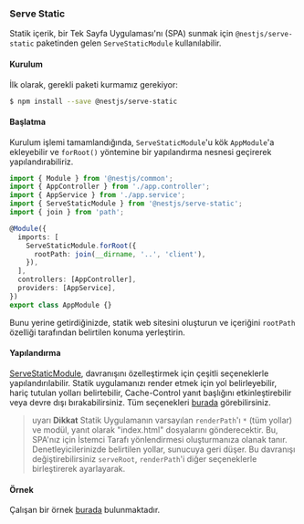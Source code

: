 ### Serve Static

Statik içerik, bir Tek Sayfa Uygulaması'nı (SPA) sunmak için `@nestjs/serve-static` paketinden gelen `ServeStaticModule` kullanılabilir.

#### Kurulum

İlk olarak, gerekli paketi kurmamız gerekiyor:

```bash
$ npm install --save @nestjs/serve-static
```

#### Başlatma

Kurulum işlemi tamamlandığında, `ServeStaticModule`'u kök `AppModule`'a ekleyebilir ve `forRoot()` yöntemine bir yapılandırma nesnesi geçirerek yapılandırabiliriz.

```typescript
import { Module } from '@nestjs/common';
import { AppController } from './app.controller';
import { AppService } from './app.service';
import { ServeStaticModule } from '@nestjs/serve-static';
import { join } from 'path';

@Module({
  imports: [
    ServeStaticModule.forRoot({
      rootPath: join(__dirname, '..', 'client'),
    }),
  ],
  controllers: [AppController],
  providers: [AppService],
})
export class AppModule {}
```

Bunu yerine getirdiğinizde, statik web sitesini oluşturun ve içeriğini `rootPath` özelliği tarafından belirtilen konuma yerleştirin.

#### Yapılandırma

[ServeStaticModule](https://github.com/nestjs/serve-static), davranışını özelleştirmek için çeşitli seçeneklerle yapılandırılabilir.
Statik uygulamanızı render etmek için yol belirleyebilir, hariç tutulan yolları belirtebilir, Cache-Control yanıt başlığını etkinleştirebilir veya devre dışı bırakabilirsiniz. Tüm seçenekleri [burada](https://github.com/nestjs/serve-static/blob/master/lib/interfaces/serve-static-options.interface.ts) görebilirsiniz.

> uyarı **Dikkat** Statik Uygulamanın varsayılan `renderPath`'ı `*` (tüm yollar) ve modül, yanıt olarak "index.html" dosyalarını gönderecektir.
> Bu, SPA'nız için İstemci Tarafı yönlendirmesi oluşturmanıza olanak tanır. Denetleyicilerinizde belirtilen yollar, sunucuya geri düşer.
> Bu davranışı değiştirebilirsiniz `serveRoot`, `renderPath`'i diğer seçeneklerle birleştirerek ayarlayarak.

#### Örnek

Çalışan bir örnek [burada](https://github.com/nestjs/nest/tree/master/sample/24-serve-static) bulunmaktadır.